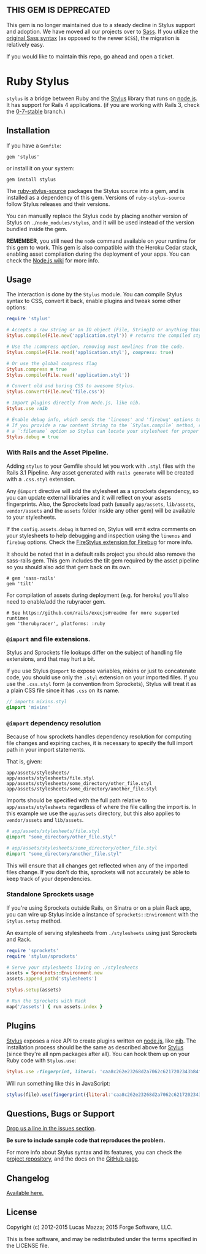 ## THIS GEM IS DEPRECATED

This gem is no longer maintained due to a steady decline in Stylus support and
adoption. We have moved all our projects over to [Sass](http://www.sass-lang.com/).
If you utilize the [original Sass syntax](http://www.thesassway.com/editorial/sass-vs-scss-which-syntax-is-better)
(as opposed to the newer `SCSS`), the migration is relatively easy.

If you would like to maintain this repo, go ahead and open a ticket.

# Ruby Stylus

`stylus` is a bridge between Ruby and the [Stylus](https://github.com/stylus/stylus) library that runs on [node.js](http://nodejs.org). It has support for Rails 4 applications. (if you are working with Rails 3, check the [0-7-stable](https://github.com/forgecrafted/ruby-stylus/tree/0-7-stable) branch.)

## Installation

If you have a `Gemfile`:

```
gem 'stylus'
```

or install it on your system:

```
gem install stylus
```

The [ruby-stylus-source](https://github.com/forgecrafted/ruby-stylus-source) packages the Stylus source into a gem, and is installed as a dependency of this gem.  Versions of `ruby-stylus-source` follow Stylus releases and their versions.

You can manually replace the Stylus code by placing another version of Stylus on `./node_modules/stylus`, and it will be used instead of the version bundled inside the gem.

**REMEMBER**, you still need the `node` command available on your runtime for this gem to work. This gem is also compatible with the Heroku Cedar stack, enabling asset compilation during the deployment of your apps. You can check the [Node.js wiki](https://github.com/joyent/node/wiki/Quick-and-easy-installation) for more info.

## Usage

The interaction is done by the `Stylus` module. You can compile Stylus syntax to CSS, convert it back, enable plugins and tweak some other options:

```ruby
require 'stylus'

# Accepts a raw string or an IO object (File, StringIO or anything that responds to 'read').
Stylus.compile(File.new('application.styl')) # returns the compiled stylesheet.

# Use the :compress option, removing most newlines from the code.
Stylus.compile(File.read('application.styl'), compress: true)

# Or use the global compress flag
Stylus.compress = true
Stylus.compile(File.read('application.styl'))

# Convert old and boring CSS to awesome Stylus.
Stylus.convert(File.new('file.css'))

# Import plugins directly from Node.js, like nib.
Stylus.use :nib

# Enable debug info, which sends the 'linenos' and 'firebug' options to Stylus.
# If you provide a raw content String to the `Stylus.compile` method, remember to send
# a `:filename` option so Stylus can locate your stylesheet for proper inspection.
Stylus.debug = true
```

### With Rails and the Asset Pipeline.

Adding `stylus` to your Gemfile should let you work with `.styl` files with the Rails 3.1 Pipeline. Any asset generated with `rails generate` will be created with a `.css.styl` extension.

Any `@import` directive will add the stylesheet as a sprockets dependency, so you can update external libraries and it will reflect on your assets fingerprints. Also, the Sprockets load path (usually `app/assets`, `lib/assets`, `vendor/assets` and the `assets` folder inside any other gem) will be available to your stylesheets.

If the `config.assets.debug` is turned on, Stylus will emit extra comments on your stylesheets to help debugging and inspection using the `linenos` and `firebug` options. Check the [FireStylus extension for Firebug](https://github.com/stylus/stylus/blob/master/docs/firebug.md) for more info.

It should be noted that in a default rails project you should also remove the sass-rails gem. This gem includes the tilt gem required by the asset pipeline so you should also add that gem back on its own.

```
# gem 'sass-rails'
gem 'tilt'
```

For compilation of assets during deployment (e.g. for heroku) you'll also need to enable/add the rubyracer gem.

```
# See https://github.com/rails/execjs#readme for more supported runtimes
gem 'therubyracer', platforms: :ruby
```

### `@import` and file extensions.

Stylus and Sprockets file lookups differ on the subject of handling file extensions, and that may hurt a bit.

If you use Stylus `@import` to expose variables, mixins or just to concatenate code, you should use only the `.styl` extension on your imported files. If you use the `.css.styl` form (a convention from Sprockets), Stylus will treat it as a plain CSS file since it has `.css` on its name.

```sass
// imports mixins.styl
@import 'mixins'
```

### `@import` dependency resolution

Because of how sprockets handles dependency resolution for computing file changes and expiring caches, it is necessary to specify the full import path in your import statements.

That is, given:

```
app/assets/stylesheets/
app/assets/stylesheets/file.styl
app/assets/stylesheets/some_directory/other_file.styl
app/assets/stylesheets/some_directory/another_file.styl
```

Imports should be specified with the full path relative to `app/assets/stylesheets` regardless of where the file calling the import is. In this example we use the `app/assets` directory, but this also applies to `vendor/assets` and `lib/assets`.

```ruby
# app/assets/stylesheets/file.styl
@import "some_directory/other_file.styl"

# app/assets/stylesheets/some_directory/other_file.styl
@import "some_directory/another_file.styl"
```

This will ensure that all changes get reflected when any of the imported
files change. If you don't do this, sprockets will not accurately be
able to keep track of your dependencies.

### Standalone Sprockets usage

If you're using Sprockets outside Rails, on Sinatra or on a plain Rack app, you can wire up Stylus inside a instance of `Sprockets::Environment` with the `Stylus.setup` method.

An example of serving stylesheets from `./stylesheets` using just Sprockets and Rack.

```ruby
require 'sprockets'
require 'stylus/sprockets'

# Serve your stylesheets living on ./stylesheets
assets = Sprockets::Environment.new
assets.append_path('stylesheets')

Stylus.setup(assets)

# Run the Sprockets with Rack
map('/assets') { run assets.index }
```

## Plugins

[Stylus](https://github.com/stylus/stylus) exposes a nice API to create plugins written on [node.js](http://nodejs.org), like [nib](https://github.com/visionmedia/nib). The installation process should be the same as described above for [Stylus](https://github.com/stylus/stylus) (since they're all npm packages after all). You can hook them up on your Ruby code with `Stylus.use`:

```ruby
Stylus.use :fingerprint, literal: 'caa8c262e23268d2a7062c6217202343b84f472b'
```

Will run something like this in JavaScript:

```javascript
stylus(file).use(fingerprint({literal:'caa8c262e23268d2a7062c6217202343b84f472b'}));
```

## Questions, Bugs or Support

[Drop us a line in the issues section](https://github.com/forgecrafted/ruby-stylus/issues).

**Be sure to include sample code that reproduces the problem.**

For more info about Stylus syntax and its features, you can check the [project repository](https://github.com/stylus/stylus), and the docs on the [GitHub page](http://stylus.github.io/stylus/).

## Changelog

[Available here.](https://github.com/forgecrafted/ruby-stylus/blob/master/CHANGELOG.md)

## License

Copyright (c) 2012-2015 Lucas Mazza; 2015 Forge Software, LLC.

This is free software, and may be redistributed under the terms specified in the LICENSE file.
